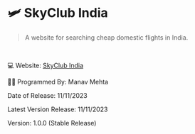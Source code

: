 # 🛩 SkyClub India
> A website for searching cheap domestic flights in India.
<br />
<p>💻 Website: <a href="manavmehta-official.github.io/SkyClub">SkyClub India</a> </p>
<p>🧑‍💻 Programmed By: Manav Mehta</p>
<p>Date of Release: 11/11/2023</p>
<p>Latest Version Release: 11/11/2023</p>
<p>Version: 1.0.0 (Stable Release)</p>



